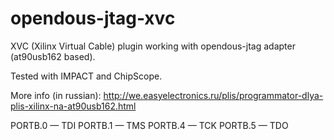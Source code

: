 # opendous-jtag-xvc
XVC (Xilinx Virtual Cable) plugin working with opendous-jtag adapter (at90usb162 based).

Tested with IMPACT and ChipScope.

More info (in russian): http://we.easyelectronics.ru/plis/programmator-dlya-plis-xilinx-na-at90usb162.html

PORTB.0 — TDI
PORTB.1 — TMS
PORTB.4 — TCK
PORTB.5 — TDO

